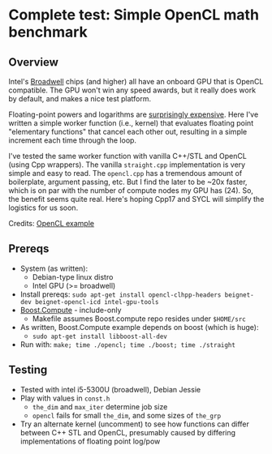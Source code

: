 # Complete test: Simple OpenCL math benchmark

## Overview
Intel's [Broadwell](https://en.wikipedia.org/wiki/Broadwell_%28microarchitecture%29) chips (and higher) all have an onboard GPU that is OpenCL compatible.  The GPU won't win any speed awards, but it really does work by default, and makes a nice test platform.

Floating-point powers and logarithms are [surprisingly expensive](https://en.wikipedia.org/wiki/Computational_complexity_of_mathematical_operations). Here I've written a simple worker function (i.e., kernel) that evaluates floating point "elementary functions" that cancel each other out, resulting in a simple increment each time through the loop. 

I've tested the same worker function with vanilla C++/STL and OpenCL (using Cpp wrappers). The vanilla `straight.cpp` implementation is very simple and easy to read.  The `opencl.cpp` has a tremendous amount of boilerplate, argument passing, etc.  But I find the later to be ~20x faster, which is on par with the number of compute nodes my GPU has (24). So, the benefit seems quite real. Here's hoping Cpp17 and SYCL will simplify the logistics for us soon.

Credits: [OpenCL example](http://simpleopencl.blogspot.com/2013/06/tutorial-simple-start-with-opencl-and-c.html)

## Prereqs
* System (as written): 
  * Debian-type linux distro
  * Intel GPU (>= broadwell)
* Install prereqs: `sudo apt-get install opencl-clhpp-headers beignet-dev beignet-opencl-icd intel-gpu-tools`
* [Boost.Compute](http://boostorg.github.io/compute) - include-only
  * Makefile assumes Boost.compute repo resides under `$HOME/src`
* As written, Boost.Compute example depends on boost (which is huge):
  * `sudo apt-get install libboost-all-dev`
* Run with: `make; time ./opencl; time ./boost; time ./straight`

## Testing
* Tested with intel i5-5300U (broadwell), Debian Jessie
* Play with values in `const.h`
  * `the_dim` and `max_iter` determine job size
  * `opencl` fails for small `the_dim`, and some sizes of `the_grp`
* Try an alternate kernel (uncomment) to see how functions can differ between C++ STL and OpenCL, presumably caused by differing implementations of floating point log/pow 
